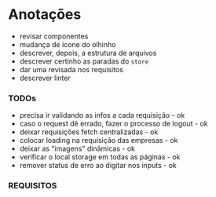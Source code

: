 # Anotações

- revisar componentes
- mudança de ícone do olhinho
- descrever, depois, a estrutura de arquivos
- descrever certinho as paradas do `store`
- dar uma revisada nos requisitos
- descrever linter

### TODOs
- precisa ir validando as infos a cada requisição - ok
- caso o request dê errado, fazer o processo de logout - ok
- deixar requisições fetch centralizadas - ok
- colocar loading na requisição das empresas - ok
- deixar as "imagens" dinâmicas - ok
- verificar o local storage em todas as páginas - ok
- remover status de erro ao digitar nos inputs - ok

### REQUISITOS
